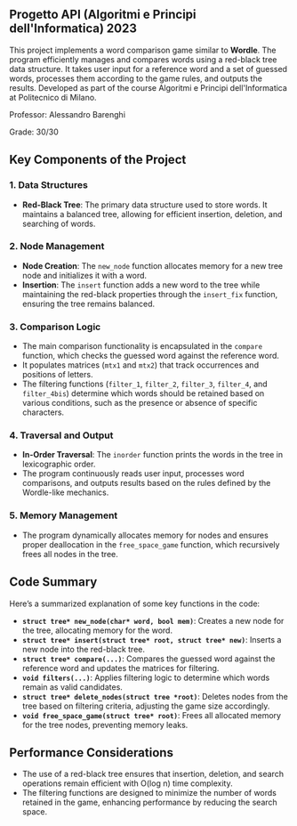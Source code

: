 ## Progetto API (Algoritmi e Principi dell'Informatica) 2023

This project implements a word comparison game similar to **Wordle**. The program efficiently manages and compares words using a red-black tree data structure. It takes user input for a reference word and a set of guessed words, processes them according to the game rules, and outputs the results. Developed as part of the course Algoritmi e Principi dell'Informatica at Politecnico di Milano.

Professor: Alessandro Barenghi

Grade: 30/30

## Key Components of the Project

### 1. Data Structures
- **Red-Black Tree**: The primary data structure used to store words. It maintains a balanced tree, allowing for efficient insertion, deletion, and searching of words.
  
### 2. Node Management
- **Node Creation**: The `new_node` function allocates memory for a new tree node and initializes it with a word.
- **Insertion**: The `insert` function adds a new word to the tree while maintaining the red-black properties through the `insert_fix` function, ensuring the tree remains balanced.

### 3. Comparison Logic
- The main comparison functionality is encapsulated in the `compare` function, which checks the guessed word against the reference word.
- It populates matrices (`mtx1` and `mtx2`) that track occurrences and positions of letters.
- The filtering functions (`filter_1`, `filter_2`, `filter_3`, `filter_4`, and `filter_4bis`) determine which words should be retained based on various conditions, such as the presence or absence of specific characters.

### 4. Traversal and Output
- **In-Order Traversal**: The `inorder` function prints the words in the tree in lexicographic order.
- The program continuously reads user input, processes word comparisons, and outputs results based on the rules defined by the Wordle-like mechanics.

### 5. Memory Management
- The program dynamically allocates memory for nodes and ensures proper deallocation in the `free_space_game` function, which recursively frees all nodes in the tree.

## Code Summary

Here’s a summarized explanation of some key functions in the code:

- **`struct tree* new_node(char* word, bool mem)`**: Creates a new node for the tree, allocating memory for the word.
- **`struct tree* insert(struct tree* root, struct tree* new)`**: Inserts a new node into the red-black tree.
- **`struct tree* compare(...)`**: Compares the guessed word against the reference word and updates the matrices for filtering.
- **`void filters(...)`**: Applies filtering logic to determine which words remain as valid candidates.
- **`struct tree* delete_nodes(struct tree *root)`**: Deletes nodes from the tree based on filtering criteria, adjusting the game size accordingly.
- **`void free_space_game(struct tree* root)`**: Frees all allocated memory for the tree nodes, preventing memory leaks.

## Performance Considerations

- The use of a red-black tree ensures that insertion, deletion, and search operations remain efficient with O(log n) time complexity.
- The filtering functions are designed to minimize the number of words retained in the game, enhancing performance by reducing the search space.
